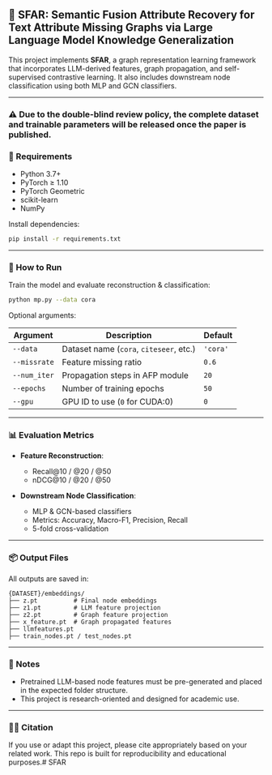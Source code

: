 ## 🧠 SFAR: Semantic Fusion Attribute Recovery for Text Attribute Missing Graphs via Large Language Model Knowledge Generalization

This project implements **SFAR**, a graph representation learning framework that incorporates LLM-derived features, graph propagation, and self-supervised contrastive learning. It also includes downstream node classification using both MLP and GCN classifiers.

---

### ⚠️ Due to the double-blind review policy, the complete dataset and trainable parameters will be released once the paper is published.  

### 🔧 Requirements

* Python 3.7+
* PyTorch ≥ 1.10
* PyTorch Geometric
* scikit-learn
* NumPy

Install dependencies:

```bash
pip install -r requirements.txt
```

---

### 🚀 How to Run

Train the model and evaluate reconstruction & classification:

```bash
python mp.py --data cora
```

Optional arguments:

| Argument     | Description                             | Default  |
| ------------ | --------------------------------------- | -------- |
| `--data`     | Dataset name (`cora`, `citeseer`, etc.) | `'cora'` |
| `--missrate` | Feature missing ratio                   | `0.6`    |
| `--num_iter` | Propagation steps in AFP module         | `20`     |
| `--epochs`   | Number of training epochs               | `50`     |
| `--gpu`      | GPU ID to use (`0` for CUDA:0)          | `0`      |

---

### 📊 Evaluation Metrics

* **Feature Reconstruction**:

  * Recall\@10 / @20 / @50
  * nDCG\@10 / @20 / @50

* **Downstream Node Classification**:

  * MLP & GCN-based classifiers
  * Metrics: Accuracy, Macro-F1, Precision, Recall
  * 5-fold cross-validation

---

### 📦 Output Files

All outputs are saved in:

```
{DATASET}/embeddings/
├── z.pt          # Final node embeddings
├── z1.pt         # LLM feature projection
├── z2.pt         # Graph feature projection
├── x_feature.pt  # Graph propagated features
├── llmfeatures.pt
├── train_nodes.pt / test_nodes.pt
```

---

### 📌 Notes

* Pretrained LLM-based node features must be pre-generated and placed in the expected folder structure.
* This project is research-oriented and designed for academic use.

---

### 🧑‍💻 Citation

If you use or adapt this project, please cite appropriately based on your related work. This repo is built for reproducibility and educational purposes.# SFAR
